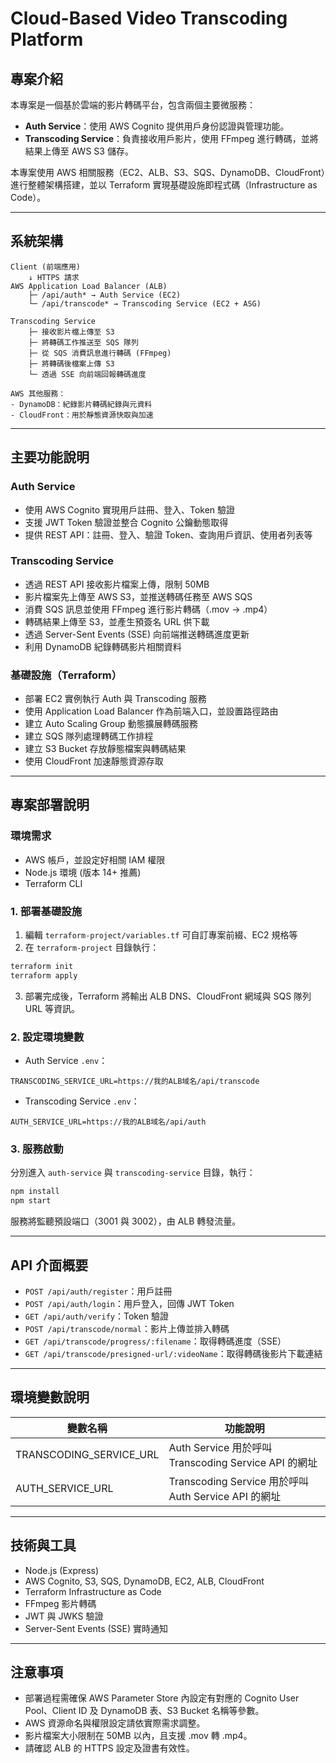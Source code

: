 # Cloud-Based Video Transcoding Platform

## 專案介紹

本專案是一個基於雲端的影片轉碼平台，包含兩個主要微服務：

* **Auth Service**：使用 AWS Cognito 提供用戶身份認證與管理功能。
* **Transcoding Service**：負責接收用戶影片，使用 FFmpeg 進行轉碼，並將結果上傳至 AWS S3 儲存。

本專案使用 AWS 相關服務（EC2、ALB、S3、SQS、DynamoDB、CloudFront）進行整體架構搭建，並以 Terraform 實現基礎設施即程式碼（Infrastructure as Code）。

---

## 系統架構

```plaintext
Client (前端應用)
    ↓ HTTPS 請求
AWS Application Load Balancer (ALB)
    ├─ /api/auth* → Auth Service (EC2)
    └─ /api/transcode* → Transcoding Service (EC2 + ASG)
    
Transcoding Service
    ├─ 接收影片檔上傳至 S3
    ├─ 將轉碼工作推送至 SQS 隊列
    ├─ 從 SQS 消費訊息進行轉碼 (FFmpeg)
    ├─ 將轉碼後檔案上傳 S3
    └─ 透過 SSE 向前端回報轉碼進度

AWS 其他服務：
- DynamoDB：紀錄影片轉碼紀錄與元資料
- CloudFront：用於靜態資源快取與加速
```

---

## 主要功能說明

### Auth Service

* 使用 AWS Cognito 實現用戶註冊、登入、Token 驗證
* 支援 JWT Token 驗證並整合 Cognito 公鑰動態取得
* 提供 REST API：註冊、登入、驗證 Token、查詢用戶資訊、使用者列表等

### Transcoding Service

* 透過 REST API 接收影片檔案上傳，限制 50MB
* 影片檔案先上傳至 AWS S3，並推送轉碼任務至 AWS SQS
* 消費 SQS 訊息並使用 FFmpeg 進行影片轉碼（.mov → .mp4）
* 轉碼結果上傳至 S3，並產生預簽名 URL 供下載
* 透過 Server-Sent Events (SSE) 向前端推送轉碼進度更新
* 利用 DynamoDB 紀錄轉碼影片相關資料

### 基礎設施（Terraform）

* 部署 EC2 實例執行 Auth 與 Transcoding 服務
* 使用 Application Load Balancer 作為前端入口，並設置路徑路由
* 建立 Auto Scaling Group 動態擴展轉碼服務
* 建立 SQS 隊列處理轉碼工作排程
* 建立 S3 Bucket 存放靜態檔案與轉碼結果
* 使用 CloudFront 加速靜態資源存取

---

## 專案部署說明

### 環境需求

* AWS 帳戶，並設定好相關 IAM 權限
* Node.js 環境 (版本 14+ 推薦)
* Terraform CLI

### 1. 部署基礎設施

1. 編輯 `terraform-project/variables.tf` 可自訂專案前綴、EC2 規格等
2. 在 `terraform-project` 目錄執行：

```bash
terraform init
terraform apply
```

3. 部署完成後，Terraform 將輸出 ALB DNS、CloudFront 網域與 SQS 隊列 URL 等資訊。

### 2. 設定環境變數

* Auth Service `.env`：

```
TRANSCODING_SERVICE_URL=https://我的ALB域名/api/transcode
```

* Transcoding Service `.env`：

```
AUTH_SERVICE_URL=https://我的ALB域名/api/auth
```

### 3. 服務啟動

分別進入 `auth-service` 與 `transcoding-service` 目錄，執行：

```bash
npm install
npm start
```

服務將監聽預設端口（3001 與 3002），由 ALB 轉發流量。

---

## API 介面概要

* `POST /api/auth/register`：用戶註冊
* `POST /api/auth/login`：用戶登入，回傳 JWT Token
* `GET /api/auth/verify`：Token 驗證
* `POST /api/transcode/normal`：影片上傳並排入轉碼
* `GET /api/transcode/progress/:filename`：取得轉碼進度（SSE）
* `GET /api/transcode/presigned-url/:videoName`：取得轉碼後影片下載連結

---

## 環境變數說明

| 變數名稱                      | 功能說明                                          |
| ------------------------- | --------------------------------------------- |
| TRANSCODING\_SERVICE\_URL | Auth Service 用於呼叫 Transcoding Service API 的網址 |
| AUTH\_SERVICE\_URL        | Transcoding Service 用於呼叫 Auth Service API 的網址 |

---

## 技術與工具

* Node.js (Express)
* AWS Cognito, S3, SQS, DynamoDB, EC2, ALB, CloudFront
* Terraform Infrastructure as Code
* FFmpeg 影片轉碼
* JWT 與 JWKS 驗證
* Server-Sent Events (SSE) 實時通知

---

## 注意事項

* 部署過程需確保 AWS Parameter Store 內設定有對應的 Cognito User Pool、Client ID 及 DynamoDB 表、S3 Bucket 名稱等參數。
* AWS 資源命名與權限設定請依實際需求調整。
* 影片檔案大小限制在 50MB 以內，且支援 .mov 轉 .mp4。
* 請確認 ALB 的 HTTPS 設定及證書有效性。

